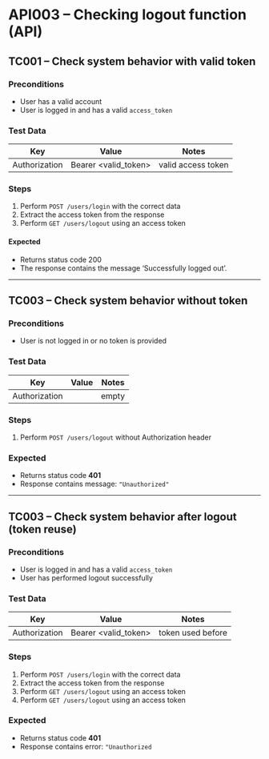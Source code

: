 # API003 – Checking logout function (API)

## TC001 – Check system behavior with valid token
### Preconditions
- User has a valid account
- User is logged in and has a valid `access_token`

### Test Data
| Key      | Value                                   | Notes               |
|----------|-----------------------------------------|-------------------- |
| Authorization    | Bearer <valid_token>       | valid access token    |  


### Steps
1. Perform `POST /users/login` with the correct data
2. Extract the access token from the response
3. Perform `GET /users/logout` using an access token

#### Expected
- Returns status code 200
- The response contains the message ‘Successfully logged out’.

-------

## TC003 – Check system behavior without token
### Preconditions
- User is not logged in or no token is provided

### Test Data  
| Key          | Value | Notes |
|--------------|-------|-------|
| Authorization|       | empty |

### Steps
1. Perform `POST /users/logout` without Authorization header

### Expected
- Returns status code **401**
- Response contains message: `"Unauthorized"`

--------

## TC003 – Check system behavior after logout (token reuse)
### Preconditions
- User is logged in and has a valid `access_token`
- User has performed logout successfully

### Test Data 
| Key          | Value                | Notes             |
|--------------|----------------------|-------------------|
| Authorization| Bearer <valid_token> | token used before |

### Steps
1. Perform `POST /users/login` with the correct data
2. Extract the access token from the response
3. Perform `GET /users/logout` using an access token
4. Perform `GET /users/logout` using an access token

### Expected
- Returns status code **401**
- Response contains error: `"Unauthorized` 